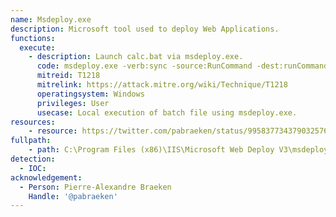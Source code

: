 ```yaml
---
name: Msdeploy.exe
description: Microsoft tool used to deploy Web Applications.
functions:
  execute:
    - description: Launch calc.bat via msdeploy.exe.
      code: msdeploy.exe -verb:sync -source:RunCommand -dest:runCommand="c:\temp\calc.bat"
      mitreid: T1218
      mitrelink: https://attack.mitre.org/wiki/Technique/T1218
      operatingsystem: Windows
      privileges: User
      usecase: Local execution of batch file using msdeploy.exe.
resources:
    - resource: https://twitter.com/pabraeken/status/995837734379032576
fullpath:
    - path: C:\Program Files (x86)\IIS\Microsoft Web Deploy V3\msdeploy.exe
detection:
  - IOC: 
acknowledgement:
  - Person: Pierre-Alexandre Braeken
    Handle: '@pabraeken'
---
```

